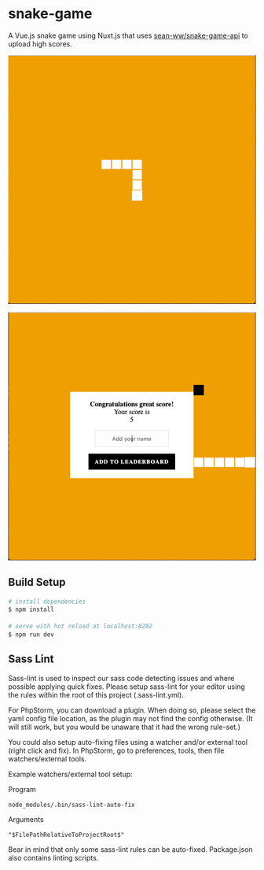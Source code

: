 # snake-game

A Vue.js snake game using Nuxt.js that uses [sean-ww/snake-game-api](https://github.com/sean-ww/snake-game-api) to upload high scores.

![Snake game start screen](https://github.com/sean-ww/snake-game/blob/master/gameView1.png "Snake game start screen")

![Snake game submit score screen](https://github.com/sean-ww/snake-game/blob/master/gameView2.png "Snake game submit score screen")

## Build Setup

``` bash
# install dependencies
$ npm install

# serve with hot reload at localhost:8282
$ npm run dev
```

## Sass Lint

Sass-lint is used to inspect our sass code detecting issues and where possible applying quick fixes.
Please setup sass-lint for your editor using the rules within the root of this project (.sass-lint.yml).

For PhpStorm, you can download a plugin.
When doing so, please select the yaml config file location, as the plugin may not find the config otherwise.
(It will still work, but you would be unaware that it had the wrong rule-set.)

You could also setup auto-fixing files using a watcher and/or external tool (right click and fix).
In PhpStorm, go to preferences, tools, then file watchers/external tools.

Example watchers/external tool setup:

Program
```
node_modules/.bin/sass-lint-auto-fix
```

Arguments
```
"$FilePathRelativeToProjectRoot$"
```

Bear in mind that only some sass-lint rules can be auto-fixed. Package.json also contains linting scripts.

